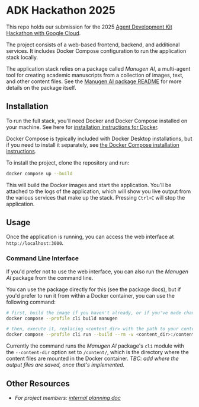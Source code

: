 # ADK Hackathon 2025

This repo holds our submission for the 2025 [Agent Development Kit Hackathon with Google Cloud](https://googlecloudmultiagents.devpost.com/).

The project consists of a web-based frontend, backend, and additional services.
It includes Docker Compose configuration to run the application stack locally.

The application stack relies on a package called *Manugen AI*, a multi-agent tool for creating academic manuscripts from a collection of images, text, and other content files.
See the [Manugen AI package README](packages/manugen-ai/README.md) for more details on the package itself.

## Installation

To run the full stack, you'll need Docker and Docker Compose installed on your machine.
See here for [installation instructions for Docker](https://docs.docker.com/get-docker/).

Docker Compose is typically included with Docker Desktop installations, but if you need to install it separately, see [the Docker Compose installation instructions](https://docs.docker.com/compose/install/).

To install the project, clone the repository and run:

```bash
docker compose up --build
```

This will build the Docker images and start the application.
You'll be attached to the logs of the application, which will show you live output from the various services that make up the stack.
Pressing `Ctrl+C` will stop the application.


## Usage

Once the application is running, you can access the web interface at `http://localhost:3000`.

### Command Line Interface

If you'd prefer not to use the web interface, you can also run the *Manugen AI* package from the command line.

You can use the package directly for this (see the package docs), but if you'd prefer to run it from within a Docker container, you can use the following command:

```bash
# first, build the image if you haven't already, or if you've made changes to the package
docker compose --profile cli build manugen

# then, execute it, replacing <content_dir> with the path to your content files
docker compose --profile cli run --build --rm -v <content_dir>:/content/ manugen
```

Currently the command runs the *Manugen AI* package's `cli` module with the `--content-dir` option set to `/content/`, which is the directory where the content files are mounted in the Docker container.
*TBC: add where the output files are saved, once that's implemented.*

## Other Resources

- *For project members: [internal planning doc](https://olucdenver.sharepoint.com/:w:/r/sites/CenterforHealthAI939-SoftwareEngineering/Shared%20Documents/Software%20Engineering/Projects/PivLab%20-%20ADK%20Hackathon/Agent%20Development%20Kit%20Hackathon%20with%20Google%20Cloud.docx?d=w0cfff935f2754c3492489ef5b15fe2f4&csf=1&web=1&e=NRM3en)*
